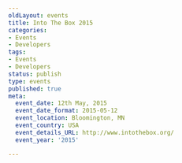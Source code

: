 ```yaml
---
oldLayout: events
title: Into The Box 2015
categories:
- Events
- Developers
tags:
- Events
- Developers
status: publish
type: events
published: true
meta:
  event_date: 12th May, 2015
  event_date_format: 2015-05-12
  event_location: Bloomington, MN
  event_country: USA
  event_details_URL: http://www.intothebox.org/
  event_year: '2015'

---
```

